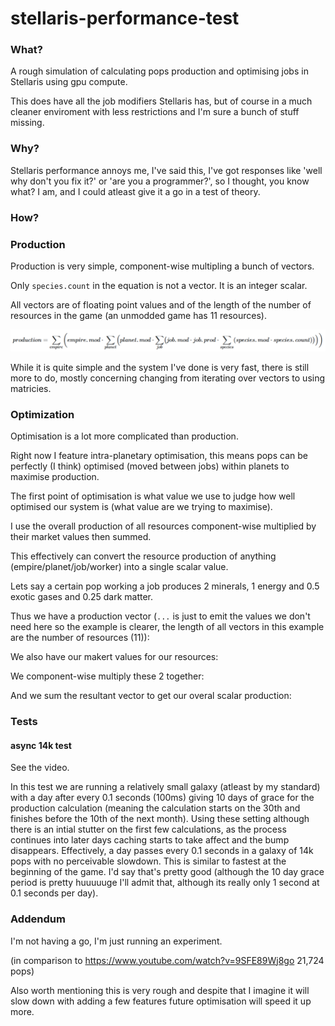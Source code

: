 # stellaris-performance-test

### What?

A rough simulation of calculating pops production and optimising jobs in Stellaris using gpu compute.

This does have all the job modifiers Stellaris has, but of course in a much cleaner enviroment with less restrictions and I'm sure a bunch of stuff missing.

### Why?

Stellaris performance annoys me, I've said this, I've got responses like 'well why don't you fix it?' or 'are you a programmer?', so I thought, you know what? I am, and I could atleast give it a go in a test of theory.

### How?

### Production

Production is very simple, component-wise multipling a bunch of vectors.

Only `species.count` in the equation is not a vector. It is an integer scalar.

All vectors are of floating point values and of the length of the number of resources in the game (an unmodded game has 11 resources).

![production equation image](https://github.com/JonathanWoollett-Light/stellaris-performance-test/blob/master/images/production.PNG)

While it is quite simple and the system I've done is very fast, there is still more to do, mostly concerning changing from iterating over vectors to using matricies.

### Optimization

Optimisation is a lot more complicated than production.

Right now I feature intra-planetary optimisation, this means pops can be perfectly (I think) optimised (moved between jobs) within planets to maximise production.

The first point of optimisation is what value we use to judge how well optimised our system is (what value are we trying to maximise).

I use the overall production of all resources component-wise multiplied by their market values then summed.

This effectively can convert the resource production of anything (empire/planet/job/worker) into a single scalar value.

Lets say a certain pop working a job produces 2 minerals, 1 energy and 0.5 exotic gases and 0.25 dark matter.

Thus we have a production vector (`...` is just to emit the values we don't need here so the example is clearer, the length of all vectors in this example are the number of resources (11)):


We also have our makert values for our resources:


We component-wise multiply these 2 together:



And we sum the resultant vector to get our overal scalar production:



### Tests

#### async 14k test

See the video.

In this test we are running a relatively small galaxy (atleast by my standard) with a day after every 0.1 seconds (100ms) giving 10 days of grace for the production calculation (meaning the calculation starts on the 30th and finishes before the 10th of the next month). Using these setting although there is an intial stutter on the first few calculations, as the process continues into later days caching starts to take affect and the bump disappears. Effectively, a day passes every 0.1 seconds in a galaxy of 14k pops with no perceivable slowdown. This is similar to fastest at the beginning of the game. I'd say that's pretty good (although the 10 day grace period is pretty huuuuuge I'll admit that, although its really only 1 second at 0.1 seconds per day).

### Addendum

I'm not having a go, I'm just running an experiment.

(in comparison to https://www.youtube.com/watch?v=9SFE89Wj8go 21,724 pops)

Also worth mentioning this is very rough and despite that I imagine it will slow down with adding a few features future optimisation will speed it up more.
